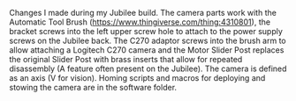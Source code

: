 Changes I made during my Jubilee build.  The camera parts work with the Automatic Tool Brush (https://www.thingiverse.com/thing:4310801), the bracket screws into the left upper screw hole to attach to the power supply screws on the Jubilee back.  The C270 adaptor screws into the brush arm to allow attaching a Logitech C270 camera and the Motor Slider Post replaces the original Slider Post with brass inserts that allow for repeated disassembly (A feature often present on the Jubilee).  The camera is defined as an axis (V for vision).  Homing scripts and macros for deploying and stowing the camera are in the software folder.